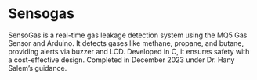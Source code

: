 # Sensogas
SensoGas is a real-time gas leakage detection system using the MQ5 Gas Sensor and Arduino. It detects gases like methane, propane, and butane, providing alerts via buzzer and LCD. Developed in C, it ensures safety with a cost-effective design. Completed in December 2023 under Dr. Hany Salem’s guidance.
